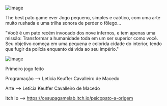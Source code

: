![image](https://github.com/LeKeu/Game_PsicoPato-a-Origem-2022/assets/101370021/d72f2c17-2d35-4548-8e22-9a1088729ab9)

The best pato game ever
Jogo pequeno, simples e caótico, com uma arte muito rushada e uma trilha sonora de perder o fôlego...

"Você é um pato recém invocado dos nove infernos, e tem apenas uma missão: Transformar a humanidade toda em um ser superior como você. 
Seu objetivo começa em uma pequena e colorida cidade do interior, tendo que fugir da polícia enquanto dá vida ao seu império."

![image](https://github.com/LeKeu/Game_PsicoPato-a-Origem-2022/assets/101370021/6b948dab-7e51-4ce2-a135-395a5830ff5a)


Primeiro jogo feito

Programação --> Letícia Keuffer Cavalleiro de Macedo

Arte --> Letícia Keuffer Cavalleiro de Macedo

Itch Io --> https://cesupagamelab.itch.io/psicopato-a-origem 
